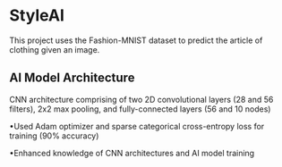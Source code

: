 # StyleAI

This project uses the Fashion-MNIST dataset to predict the article of clothing given an image.

## AI Model Architecture

CNN architecture comprising of two 2D convolutional layers (28 and 56 filters), 2x2 max pooling, and fully-connected layers (56 and 10 nodes)

•Used Adam optimizer and sparse categorical cross-entropy loss for training (90% accuracy)

•Enhanced knowledge of CNN architectures and AI model training